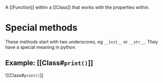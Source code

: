 A [[Function]] within a [[Class]] that works with the properties within.
# Special methods
These methods start with two underscores, eg `__init__` or `__str__`.
They have a special meaning in python.
## Example: [[Class#`print()`]]
![[Class#`print()`]]
